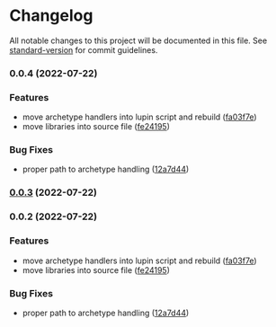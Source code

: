 # Changelog

All notable changes to this project will be documented in this file. See [standard-version](https://github.com/conventional-changelog/standard-version) for commit guidelines.

### 0.0.4 (2022-07-22)


### Features

* move archetype handlers into lupin script and rebuild ([fa03f7e](https://github.com/davidsneighbour/lupin/commit/fa03f7e1c1821c85385e1b68318c0a5e4c116358))
* move libraries into source file ([fe24195](https://github.com/davidsneighbour/lupin/commit/fe24195be240ee5e93ff83f3380785c990226953))


### Bug Fixes

* proper path to archetype handling ([12a7d44](https://github.com/davidsneighbour/lupin/commit/12a7d444a88dc7d893278da22f1564aba2003417))

### [0.0.3](https://github.com/davidsneighbour/lupin/compare/v0.0.2...v0.0.3) (2022-07-22)

### 0.0.2 (2022-07-22)


### Features

* move archetype handlers into lupin script and rebuild ([fa03f7e](https://github.com/davidsneighbour/lupin/commit/fa03f7e1c1821c85385e1b68318c0a5e4c116358))
* move libraries into source file ([fe24195](https://github.com/davidsneighbour/lupin/commit/fe24195be240ee5e93ff83f3380785c990226953))


### Bug Fixes

* proper path to archetype handling ([12a7d44](https://github.com/davidsneighbour/lupin/commit/12a7d444a88dc7d893278da22f1564aba2003417))
